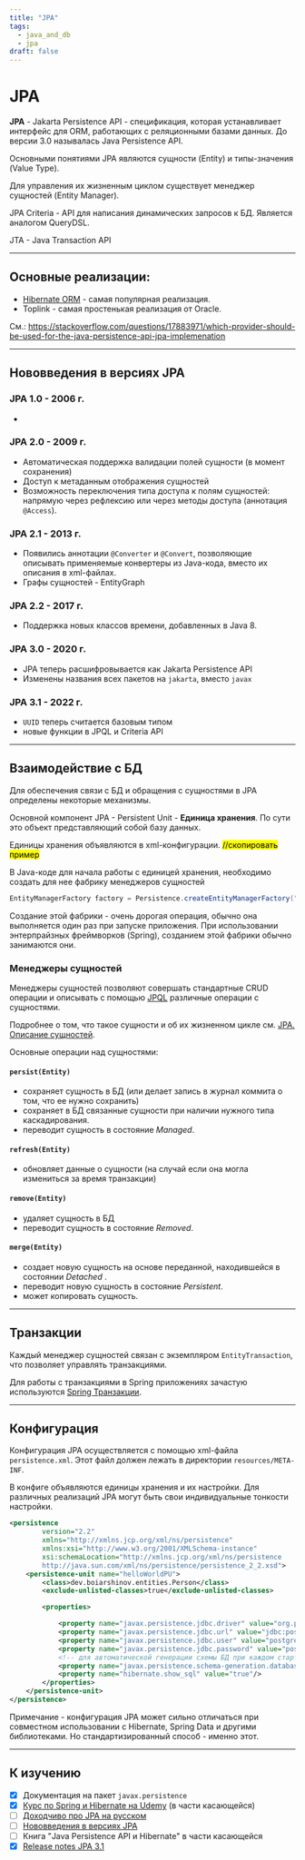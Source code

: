 ```yaml
---
title: "JPA"
tags:
  - java_and_db
  - jpa
draft: false
---
```


# JPA

**JPA** - Jakarta Persistence API - спецификация, которая устанавливает интерфейс для ORM, работающих с реляционными базами данных.
До версии 3.0 называлась Java Persistence API.

Основными понятиями JPA являются сущности (Entity) и типы-значения (Value Type).

Для управления их жизненным циклом существует менеджер сущностей (Entity Manager).

JPA Criteria - API для написания динамических запросов к БД. Является аналогом QueryDSL.

JTA - Java Transaction API

---
## Основные реализации:

- [Hibernate ORM](../external_lib/hibernate_orm.md) - самая популярная реализация.
- Toplink - самая простенькая реализация от Oracle.

См.: https://stackoverflow.com/questions/17883971/which-provider-should-be-used-for-the-java-persistence-api-jpa-implemenation

---
## Нововведения в версиях JPA

### JPA 1.0 - 2006 г.

-

### JPA 2.0 - 2009 г.

- Автоматическая поддержка валидации полей сущности (в момент сохранения)
- Доступ к метаданным отображения сущностей
- Возможность переключения типа доступа к полям сущностей: напрямую через рефлексию или через методы доступа (аннотация `@Access`).

### JPA 2.1 - 2013 г.

- Появились аннотации `@Converter` и `@Convert`, позволяющие описывать применяемые конвертеры из Java-кода, вместо их описания в xml-файлах.
- Графы сущностей - EntityGraph

### JPA 2.2 - 2017 г.

- Поддержка новых классов времени, добавленных в Java 8.

### JPA 3.0 - 2020 г.

- JPA теперь расшифровывается как Jakarta Persistence API
- Изменены названия всех пакетов на `jakarta`, вместо `javax`

### JPA 3.1 - 2022 г.

- `UUID` теперь считается базовым типом
- новые функции в JPQL и Criteria API



---
## Взаимодействие с БД

Для обеспечения связи с БД и обращения с сущностями в JPA определены некоторые механизмы.

Основной компонент JPA - Persistent Unit - **Единица хранения**. По сути это объект представляющий собой базу данных.

Единицы хранения объявляются в xml-конфигурации.
<mark>//скопировать пример</mark>

В Java-коде для начала работы с единицей хранения, необходимо создать для нее фабрику менеджеров сущностей

```java
EntityManagerFactory factory = Persistence.createEntityManagerFactory("<persistentUnitName>");
```

Создание этой фабрики - очень дорогая операция, обычно она выполняется один раз при запуске приложения. При использовании энтерпрайзных фреймворков (Spring), созданием этой фабрики обычно занимаются они.

### Менеджеры сущностей

Менеджеры сущностей позволяют совершать стандартные CRUD операции и описывать с помощью [JPQL](jpql.md) различные операции с сущностями.

Подробнее о том, что такое сущности и об их жизненном цикле см. [JPA. Описание сущностей](jpa_entity.md).

Основные операции над сущностями:
#### `persist(Entity)`

- сохраняет сущность в БД (или делает запись в журнал коммита о том, что ее нужно сохранить)
- сохраняет в БД связанные сущности при наличии нужного типа каскадирования.
- переводит сущность в состояние *Managed*.

#### `refresh(Entity)`

- обновляет данные о сущности (на случай если она могла измениться за время транзакции)

#### `remove(Entity)`

- удаляет сущность в БД
- переводит сущность в состояние *Removed*.

#### `merge(Entity)`

- создает новую сущность на основе переданной, находившейся в состоянии *Detached* .
- переводит новую сущность в состояние *Persistent*.
- может копировать сущность.

---
## Транзакции

Каждый менеджер сущностей связан с экземпляром `EntityTransaction`, что позволяет управлять транзакциями.

Для работы с транзакциями в Spring приложениях зачастую используются [Spring Транзакции](../spring/transactional.md).

---
## Конфигурация

Конфигурация JPA осуществляется с помощью xml-файла `persistence.xml`. Этот файл должен лежать в директории `resources/META-INF`.

В конфиге объявляются единицы хранения и их настройки.
Для различных реализаций JPA могут быть свои индивидуальные тонкости настройки.

```xml
<persistence
        version="2.2"
        xmlns="http://xmlns.jcp.org/xml/ns/persistence"
        xmlns:xsi="http://www.w3.org/2001/XMLSchema-instance"
        xsi:schemaLocation="http://xmlns.jcp.org/xml/ns/persistence
        http://java.sun.com/xml/ns/persistence/persistence_2_2.xsd">
    <persistence-unit name="helloWorldPU">
        <class>dev.boiarshinov.entities.Person</class>
        <exclude-unlisted-classes>true</exclude-unlisted-classes>

        <properties>

            <property name="javax.persistence.jdbc.driver" value="org.postgresql.Driver"/>
            <property name="javax.persistence.jdbc.url" value="jdbc:postgresql://localhost:5432/postgres"/>
            <property name="javax.persistence.jdbc.user" value="postgres"/>
            <property name="javax.persistence.jdbc.password" value="postgres"/>
            <!-- для автоматической генерации схемы БД при каждом старте приложения -->
            <property name="javax.persistence.schema-generation.database.action" value="drop-and-create"/>
            <property name="hibernate.show_sql" value="true"/>
        </properties>
    </persistence-unit>
</persistence>
```

Примечание - конфигурация JPA может сильно отличаться при совместном использовании с Hibernate, Spring Data и другими библиотеками. Но стандартизированный способ - именно этот.

---
## К изучению

- [X] Документация на пакет `javax.persistence`
- [X] [Курс по Spring и Hibernate на Udemy](https://www.udemy.com/course/spring-hibernate-tutorial) (в части касающейся)
- [ ] [Доходчиво про JPA на русском](https://easyjava.ru/data/jpa/)
- [ ] [Нововведения в версиях JPA](https://en.wikipedia.org/wiki/Java_Persistence_API#Version_history)
- [ ] Книга "Java Persistence API и Hibernate" в части касающейся
- [X] [Release notes JPA 3.1](https://newsroom.eclipse.org/eclipse-newsletter/2022/march/what%E2%80%99s-new-jakarta-persistence-31)